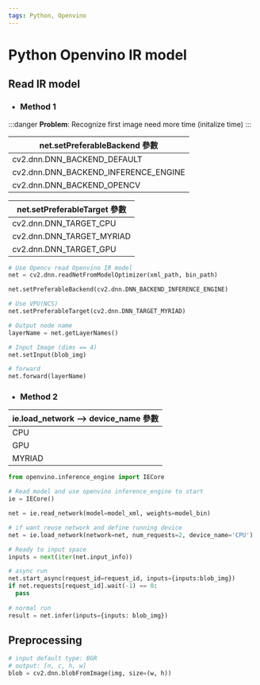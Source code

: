 ```yaml
---
tags: Python, Openvino
---
```


# Python Openvino IR model

## Read IR model

+ ### Method 1
:::danger
<b>Problem</b>: Recognize first image need more time (initalize time)
:::

| net.setPreferableBackend 參數|
| --- |
| cv2.dnn.DNN_BACKEND_DEFAULT |
| cv2.dnn.DNN_BACKEND_INFERENCE_ENGINE |
| cv2.dnn.DNN_BACKEND_OPENCV |

| net.setPreferableTarget 參數 |
| --- |
| cv2.dnn.DNN_TARGET_CPU |
| cv2.dnn.DNN_TARGET_MYRIAD |
| cv2.dnn.DNN_TARGET_GPU |

```python
# Use Opencv read Openvino IR model
net = cv2.dnn.readNetFromModelOptimizer(xml_path, bin_path)

net.setPreferableBackend(cv2.dnn.DNN_BACKEND_INFERENCE_ENGINE)

# Use VPU(NCS)
net.setPreferableTarget(cv2.dnn.DNN_TARGET_MYRIAD)

# Output node name
layerName = net.getLayerNames()

# Input Image (dims == 4)
net.setInput(blob_img)

# forward
net.forward(layerName)
```

+ ### Method 2

| ie.load_network --> device_name 參數 
| --- |
| CPU |
| GPU |
| MYRIAD |
```python
from openvino.inference_engine import IECore

# Read model and use openvino inference_engine to start
ie = IECore()

net = ie.read_network(model=model_xml, weights=model_bin)

# if want reuse network and define running device
net = ie.load_network(network=net, num_requests=2, device_name='CPU')

# Ready to input space
inputs = next(iter(net.input_info))

# async run
net.start_async(request_id=request_id, inputs={inputs:blob_img})
if net.requests[request_id].wait(-1) == 0:
  pass
  
# normal run
result = net.infer(inputs={inputs: blob_img})

```

## Preprocessing
```python
# input default type: BGR
# output: [n, c, h, w]
blob = cv2.dnn.blobFromImage(img, size=(w, h))

```